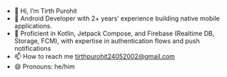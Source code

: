 - 👋 Hi, I’m Tirth Purohit
- 👀 Android Developer with 2+ years’ experience building native mobile applications.
- 🌱 Proficient in Kotlin, Jetpack Compose, and Firebase (Realtime DB, Storage, FCM), with expertise in authentication flows and push notifications
- 📫 How to reach me tirthpurohit24052002@gmail.com
- 😄 Pronouns: he/him
